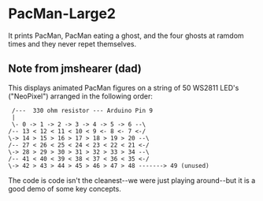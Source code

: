 # PacMan-Large2
It prints PacMan, PacMan eating a ghost, and the four ghosts at ramdom times and they never repet themselves.

## Note from jmshearer (dad)
This displays animated PacMan figures on a string of 50 WS2811 LED's ("NeoPixel") arranged in the following order:

            
     /---  330 ohm resistor --- Arduino Pin 9
     |
     \- 0 -> 1 -> 2 -> 3 -> 4 -> 5 -> 6 --\
    /-- 13 < 12 < 11 < 10 < 9 <- 8 <- 7 <-/
    \-> 14 > 15 > 16 > 17 > 18 > 19 > 20 --\
    /-- 27 < 26 < 25 < 24 < 23 < 22 < 21 <-/
    \-> 28 > 29 > 30 > 31 > 32 > 33 > 34 --\
    /-- 41 < 40 < 39 < 38 < 37 < 36 < 35 <-/
    \-> 42 > 43 > 44 > 45 > 46 > 47 > 48 -------> 49 (unused)

The code is code isn't the cleanest--we were just playing around--but it is a good demo of some key concepts.
